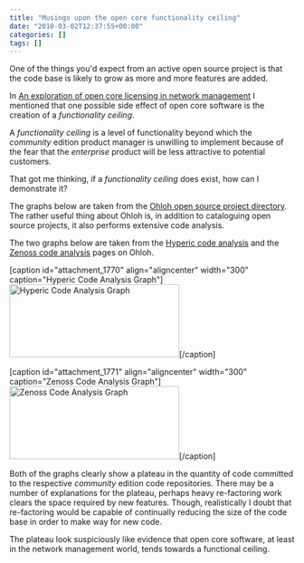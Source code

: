 ```yaml
---
title: "Musings upon the open core functionality ceiling"
date: "2010-03-02T12:37:55+00:00"
categories: []
tags: []
---
```


One of the things you'd expect from an active open source project is that the code base is likely to grow as more and more features are added.

In <a href="http://techteapot.com/an-exploration-of-open-core-licensing-in-network-management/">An exploration of open core licensing in network management</a> I mentioned that one possible side effect of open core software is the creation of a <em>functionality ceiling</em>.

A <em>functionality ceiling</em> is a level of functionality beyond which the <em>community</em> edition product manager is unwilling to implement because of the fear that the <em>enterprise</em> product will be less attractive to potential customers.

That got me thinking, if a <em>functionality ceiling</em> does exist, how can I demonstrate it?

The graphs below are taken from the <a href="http://www.ohloh.net/">Ohloh open source project directory</a>. The rather useful thing about Ohloh is, in addition to cataloguing open source projects, it also performs extensive code analysis.

The two graphs below are taken from the <a href="http://www.ohloh.net/p/hyperic/analyses/latest">Hyperic code analysis</a> and the <a href="http://www.ohloh.net/p/zenoss/analyses/latest">Zenoss code analysis</a> pages on Ohloh.

[caption id="attachment_1770" align="aligncenter" width="300" caption="Hyperic Code Analysis Graph"]<a href="http://techteapot.com/wp-content/uploads/2010/03/hyperic-code-analysis.png"><img class="size-medium wp-image-1770" title="Hyperic Code Analysis Graph" src="http://techteapot.com/wp-content/uploads/2010/03/hyperic-code-analysis-300x129.png" alt="Hyperic Code Analysis Graph" width="300" height="129" /></a>[/caption]

[caption id="attachment_1771" align="aligncenter" width="300" caption="Zenoss Code Analysis Graph"]<a href="http://techteapot.com/wp-content/uploads/2010/03/zenoss-code-analysis.png"><img class="size-medium wp-image-1771" title="Zenoss Code Analysis Graph" src="http://techteapot.com/wp-content/uploads/2010/03/zenoss-code-analysis-300x129.png" alt="Zenoss Code Analysis Graph" width="300" height="129" /></a>[/caption]

Both of the graphs clearly show a plateau in the quantity of code committed to the respective <em>community</em> edition code repositories. There may be a number of explanations for the plateau, perhaps heavy re-factoring work clears the space required by new features. Though, realistically I doubt that re-factoring would be capable of continually reducing the size of the code base in order to make way for new code.

The plateau look suspiciously like evidence that open core software, at least in the network management world, tends towards a functional ceiling.
